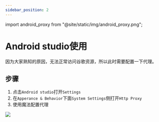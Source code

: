 ```yaml
---
sidebar_position: 2
---
```


import android_proxy from "@site/static/img/android_proxy.png";

# Android studio使用

因为大家熟知的原因，无法正常访问谷歌资源，所以此时需要配置一下代理。

## 步骤

1. 点击`Android studio`打开`Settings`
2. 在`Apperance & Behavior`下面`System Settings`侧打开`Http Proxy`
3. 使用魔法配置代理

<img src={android_proxy} width={600} />